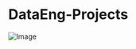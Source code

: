# DataEng-Projects

![Image]( /Images/Tableau/blx_mdp_etl_pipeline.jpeg "Portolio risk modling data pipeline")
